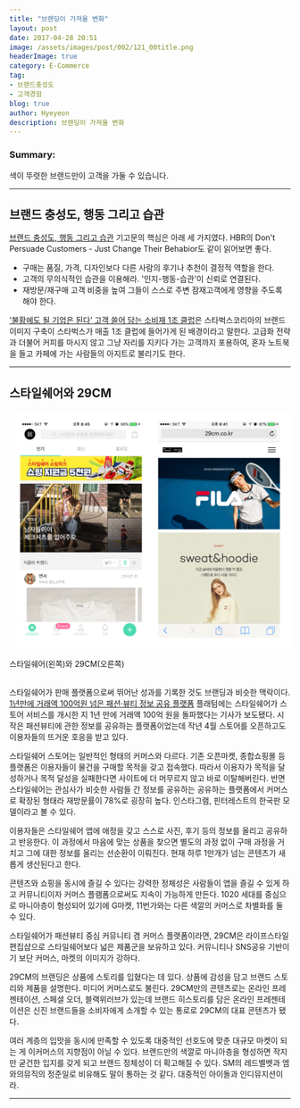 ```yaml
---
title: "브랜딩이 가져올 변화"
layout: post
date: 2017-04-28 20:51
image: /assets/images/post/002/121_00title.png
headerImage: true
category: E-Commerce
tag:
- 브랜드충성도
- 고객경험
blog: true
author: Hyeyeon
description: 브랜딩이 가져올 변화
---
```


### Summary:

색이 뚜렷한 브랜드만이 고객을 가둘 수 있습니다.

---

## 브랜드 충성도, 행동 그리고 습관

[브랜드 충성도, 행동 그리고 습관](http://www.harsest.com/blog/harsest-blog-brand-loyalty/) 기고문의 핵심은 아래 세 가지였다. HBR의 Don't Persuade Customers - Just Change Their Behabior도 같이 읽어보면 좋다.

* 구매는 품질, 가격, 디자인보다 다른 사람의 후기나 추천이 결정적 역할을 한다.
* 고객의 무의식적인 습관을 이용해라. '인지-행동-습관'이 신뢰로 연결된다.
* 재방문/재구매 고객 비중을 높여 그들이 스스로 주변 잠재고객에게 영향을 주도록 해야 한다.

['불황에도 될 기업은 된다’ 고객 쓸어 담는 소비재 1조 클럽](http://www.sedaily.com/NewsView/1ODK5W6MBK)은 스타벅스코리아의 브랜드 이미지 구축이 스타벅스가 매출 1조 클럽에 들어가게 된 배경이라고 말한다. 고급화 전략과 더불어 커피를 마시지 않고 그냥 자리를 지키다 가는 고객까지 포용하여, 혼자 노트북을 들고 카페에 가는 사람들의 아지트로 불리기도 한다.

---

## 스타일쉐어와 29CM

![pic1](/assets/images/post/002/121_01.png)
<figcaption class="caption">스타일쉐어(왼쪽)와 29CM(오른쪽)</figcaption>

<br>


스타일쉐어가 판매 플랫폼으로써 뛰어난 성과를 기록한 것도 브랜딩과 비슷한 맥락이다. [1년만에 거래액 100억원 넘은 패션·뷰티 정보 공유 플랫폼](http://platum.kr/archives/78930) 플래텀에는 스타일쉐어가 스토어 서비스를 개시한 지 1년 만에 거래액 100억 원을 돌파했다는 기사가 보도됐다. 시작은 패션뷰티에 관한 정보를 공유하는 플랫폼이었는데 작년 4월 스토어를 오픈하고도 이용자들의 뜨거운 호응을 받고 있다.

스타일쉐어 스토어는 일반적인 형태의 커머스와 다르다. 기존 오픈마켓, 종합쇼핑몰 등 플랫폼은 이용자들이 물건을 구매할 목적을 갖고 접속했다. 따라서 이용자가 목적을 달성하거나 목적 달성을 실패한다면 사이트에 더 머무르지 않고 바로 이탈해버린다. 반면 스타일쉐어는 관심사가 비슷한 사람들 간 정보를 공유하는 공유하는 플랫폼에서 커머스로 확장된 형태라 재방문률이 78%로 굉장히 높다. 인스타그램, 핀터레스트의 한국판 모델이라고 볼 수 있다.

이용자들은 스타일쉐어 앱에 애정을 갖고 스스로 사진, 후기 등의 정보를 올리고 공유하고 반응한다. 이 과정에서 마음에 맞는 상품을 찾으면 별도의 과정 없이 구매 과정을 거치고 그에 대한 정보를 올리는 선순환이 이뤄진다. 현재 하루 1만개가 넘는 콘텐츠가 새롭게 생산된다고 한다.

콘텐츠와 쇼핑을 동시에 즐길 수 있다는 강력한 정체성은 사람들이 앱을 즐길 수 있게 하고 커뮤니티이자 커머스 플램폼으로써도 지속이 가능하게 만든다. 1020 세대를 중심으로 마니아층이 형성되어 있기에 G마켓, 11번가와는 다른 색깔의 커머스로 차별화를 둘 수 있다.

스타일쉐어가 패션뷰티 중심 커뮤니티 겸 커머스 플랫폼이라면, 29CM은 라이프스타일 편집샵으로 스타일쉐어보다 넓은 제품군을 보유하고 있다. 커뮤니티나 SNS공유 기반이기 보단 커머스, 마켓의 이미지가 강하다.

29CM의 브랜딩은 상품에 스토리를 입혔다는 데 있다. 상품에 감성을 담고 브랜드 스토리와 제품을 설명한다. 미디어 커머스로도 불린다. 29CM만의 콘텐츠로는 온라인 프레젠테이션, 스페셜 오더, 블랙위러브가 있는데 브랜드 히스토리를 담은 온라인 프레젠테이션은 신진 브랜드들을 소비자에게 소개할 수 있는 통로로 29CM의 대표 콘텐츠가 됐다.

여러 계층의 입맛을 동시에 만족할 수 있도록 대중적인 선호도에 맞춘 대규모 마켓이 되는 게 이커머스의 지향점이 아닐 수 있다. 브랜드만의 색깔로 마니아층을 형성하면 작지만 굳건한 입지를 갖게 되고 브랜드 정체성이 더 확고해질 수 있다. SM의 레드벨벳과 엠와의뮤직의 정준일로 비유해도 말이 통하는 것 같다. 대중적인 아이돌과 인디뮤지션이라.

---

